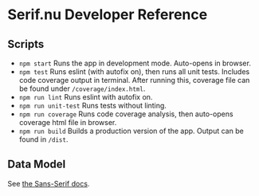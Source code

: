 # Serif.nu Developer Reference

## Scripts

* `npm start` Runs the app in development mode. Auto-opens in browser.
* `npm test` Runs eslint (with autofix on), then runs all unit tests. Includes code coverage output in terminal. After running this, coverage file can be found under `/coverage/index.html`.
* `npm run lint` Runs eslint with autofix on.
* `npm run unit-test` Runs tests without linting.
* `npm run coverage` Runs code coverage analysis, then auto-opens coverage html file in browser.
* `npm run build` Builds a production version of the app. Output can be found in `/dist`.

## Data Model

See [the Sans-Serif docs](https://github.com/Joonpark13/sans-serif).
